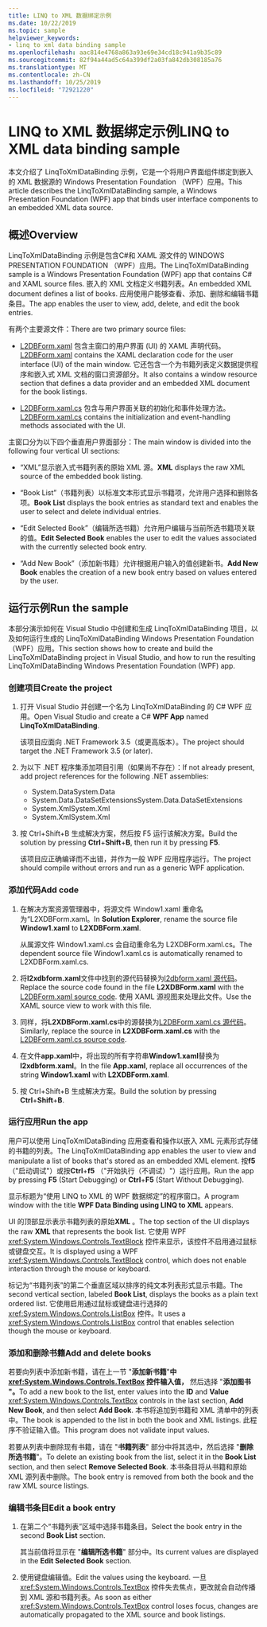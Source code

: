 ```yaml
---
title: LINQ to XML 数据绑定示例
ms.date: 10/22/2019
ms.topic: sample
helpviewer_keywords:
- linq to xml data binding sample
ms.openlocfilehash: aac814e4768a863a93e69e34cd18c941a9b35c89
ms.sourcegitcommit: 82f94a44ad5c64a399df2a03fa842db308185a76
ms.translationtype: MT
ms.contentlocale: zh-CN
ms.lasthandoff: 10/25/2019
ms.locfileid: "72921220"
---
```

# <a name="linq-to-xml-data-binding-sample"></a><span data-ttu-id="84927-102">LINQ to XML 数据绑定示例</span><span class="sxs-lookup"><span data-stu-id="84927-102">LINQ to XML data binding sample</span></span>

<span data-ttu-id="84927-103">本文介绍了 LinqToXmlDataBinding 示例，它是一个将用户界面组件绑定到嵌入的 XML 数据源的 Windows Presentation Foundation （WPF）应用。</span><span class="sxs-lookup"><span data-stu-id="84927-103">This article describes the LinqToXmlDataBinding sample, a Windows Presentation Foundation (WPF) app that binds user interface components to an embedded XML data source.</span></span>

## <a name="overview"></a><span data-ttu-id="84927-104">概述</span><span class="sxs-lookup"><span data-stu-id="84927-104">Overview</span></span>

<span data-ttu-id="84927-105">LinqToXmlDataBinding 示例是包含C#和 XAML 源文件的 WINDOWS PRESENTATION FOUNDATION （WPF）应用。</span><span class="sxs-lookup"><span data-stu-id="84927-105">The LinqToXmlDataBinding sample is a Windows Presentation Foundation (WPF) app that contains C# and XAML source files.</span></span> <span data-ttu-id="84927-106">嵌入的 XML 文档定义书籍列表。</span><span class="sxs-lookup"><span data-stu-id="84927-106">An embedded XML document defines a list of books.</span></span> <span data-ttu-id="84927-107">应用使用户能够查看、添加、删除和编辑书籍条目。</span><span class="sxs-lookup"><span data-stu-id="84927-107">The app enables the user to view, add, delete, and edit the book entries.</span></span>

<span data-ttu-id="84927-108">有两个主要源文件：</span><span class="sxs-lookup"><span data-stu-id="84927-108">There are two primary source files:</span></span>

- <span data-ttu-id="84927-109">[L2DBForm.xaml](l2dbform-xaml-source-code.md) 包含主窗口的用户界面 (UI) 的 XAML 声明代码。</span><span class="sxs-lookup"><span data-stu-id="84927-109">[L2DBForm.xaml](l2dbform-xaml-source-code.md) contains the XAML declaration code for the user interface (UI) of the main window.</span></span> <span data-ttu-id="84927-110">它还包含一个为书籍列表定义数据提供程序和嵌入式 XML 文档的窗口资源部分。</span><span class="sxs-lookup"><span data-stu-id="84927-110">It also contains a window resource section that defines a data provider and an embedded XML document for the book listings.</span></span>

- <span data-ttu-id="84927-111">[L2DBForm.xaml.cs](l2dbform-xaml-cs-source-code.md) 包含与用户界面关联的初始化和事件处理方法。</span><span class="sxs-lookup"><span data-stu-id="84927-111">[L2DBForm.xaml.cs](l2dbform-xaml-cs-source-code.md) contains the initialization and event-handling methods associated with the UI.</span></span>

<span data-ttu-id="84927-112">主窗口分为以下四个垂直用户界面部分：</span><span class="sxs-lookup"><span data-stu-id="84927-112">The main window is divided into the following four vertical UI sections:</span></span>

- <span data-ttu-id="84927-113">“XML”显示嵌入式书籍列表的原始 XML 源。</span><span class="sxs-lookup"><span data-stu-id="84927-113">**XML** displays the raw XML source of the embedded book listing.</span></span>

- <span data-ttu-id="84927-114">“Book List”（书籍列表）以标准文本形式显示书籍项，允许用户选择和删除各项。</span><span class="sxs-lookup"><span data-stu-id="84927-114">**Book List** displays the book entries as standard text and enables the user to select and delete individual entries.</span></span>

- <span data-ttu-id="84927-115">“Edit Selected Book”（编辑所选书籍）允许用户编辑与当前所选书籍项关联的值。</span><span class="sxs-lookup"><span data-stu-id="84927-115">**Edit Selected Book** enables the user to edit the values associated with the currently selected book entry.</span></span>

- <span data-ttu-id="84927-116">“Add New Book”（添加新书籍）允许根据用户输入的值创建新书。</span><span class="sxs-lookup"><span data-stu-id="84927-116">**Add New Book** enables the creation of a new book entry based on values entered by the user.</span></span>

## <a name="run-the-sample"></a><span data-ttu-id="84927-117">运行示例</span><span class="sxs-lookup"><span data-stu-id="84927-117">Run the sample</span></span>

<span data-ttu-id="84927-118">本部分演示如何在 Visual Studio 中创建和生成 LinqToXmlDataBinding 项目，以及如何运行生成的 LinqToXmlDataBinding Windows Presentation Foundation （WPF）应用。</span><span class="sxs-lookup"><span data-stu-id="84927-118">This section shows how to create and build the LinqToXmlDataBinding project in Visual Studio, and how to run the resulting LinqToXmlDataBinding Windows Presentation Foundation (WPF) app.</span></span>

### <a name="create-the-project"></a><span data-ttu-id="84927-119">创建项目</span><span class="sxs-lookup"><span data-stu-id="84927-119">Create the project</span></span>

1. <span data-ttu-id="84927-120">打开 Visual Studio 并创建一个名为 LinqToXmlDataBinding 的 C# WPF 应用。</span><span class="sxs-lookup"><span data-stu-id="84927-120">Open Visual Studio and create a C# **WPF App** named **LinqToXmlDataBinding**.</span></span>

   <span data-ttu-id="84927-121">该项目应面向 .NET Framework 3.5（或更高版本）。</span><span class="sxs-lookup"><span data-stu-id="84927-121">The project should target the .NET Framework 3.5 (or later).</span></span>

1. <span data-ttu-id="84927-122">为以下 .NET 程序集添加项目引用（如果尚不存在）：</span><span class="sxs-lookup"><span data-stu-id="84927-122">If not already present, add project references for the following .NET assemblies:</span></span>

    - <span data-ttu-id="84927-123">System.Data</span><span class="sxs-lookup"><span data-stu-id="84927-123">System.Data</span></span>
    - <span data-ttu-id="84927-124">System.Data.DataSetExtensions</span><span class="sxs-lookup"><span data-stu-id="84927-124">System.Data.DataSetExtensions</span></span>
    - <span data-ttu-id="84927-125">System.Xml</span><span class="sxs-lookup"><span data-stu-id="84927-125">System.Xml</span></span>
    - <span data-ttu-id="84927-126">System.Xml</span><span class="sxs-lookup"><span data-stu-id="84927-126">System.Xml</span></span>

1. <span data-ttu-id="84927-127">按 Ctrl+Shift+B 生成解决方案，然后按 F5 运行该解决方案。</span><span class="sxs-lookup"><span data-stu-id="84927-127">Build the solution by pressing **Ctrl**+**Shift**+**B**, then run it by pressing **F5**.</span></span>

   <span data-ttu-id="84927-128">该项目应正确编译而不出错，并作为一般 WPF 应用程序运行。</span><span class="sxs-lookup"><span data-stu-id="84927-128">The project should compile without errors and run as a generic WPF application.</span></span>

### <a name="add-code"></a><span data-ttu-id="84927-129">添加代码</span><span class="sxs-lookup"><span data-stu-id="84927-129">Add code</span></span>

1. <span data-ttu-id="84927-130">在解决方案资源管理器中，将源文件 Window1.xaml 重命名为“L2XDBForm.xaml。</span><span class="sxs-lookup"><span data-stu-id="84927-130">In **Solution Explorer**, rename the source file **Window1.xaml** to **L2XDBForm.xaml**.</span></span>

   <span data-ttu-id="84927-131">从属源文件 Window1.xaml.cs 会自动重命名为 L2XDBForm.xaml.cs。</span><span class="sxs-lookup"><span data-stu-id="84927-131">The dependent source file Window1.xaml.cs is automatically renamed to L2XDBForm.xaml.cs.</span></span>

1. <span data-ttu-id="84927-132">将**l2xdbform.xaml**文件中找到的源代码替换为[l2dbform.xaml 源代码](l2dbform-xaml-source-code.md)。</span><span class="sxs-lookup"><span data-stu-id="84927-132">Replace the source code found in the file **L2XDBForm.xaml** with the [L2DBForm.xaml source code](l2dbform-xaml-source-code.md).</span></span> <span data-ttu-id="84927-133">使用 XAML 源视图来处理此文件。</span><span class="sxs-lookup"><span data-stu-id="84927-133">Use the XAML source view to work with this file.</span></span>

1. <span data-ttu-id="84927-134">同样，将**L2XDBForm.xaml.cs**中的源替换为[L2DBForm.xaml.cs 源代码](l2dbform-xaml-cs-source-code.md)。</span><span class="sxs-lookup"><span data-stu-id="84927-134">Similarly, replace the source in **L2XDBForm.xaml.cs** with the [L2DBForm.xaml.cs source code](l2dbform-xaml-cs-source-code.md).</span></span>

1. <span data-ttu-id="84927-135">在文件**app.xaml**中，将出现的所有字符串**Window1.xaml**替换为**l2xdbform.xaml**。</span><span class="sxs-lookup"><span data-stu-id="84927-135">In the file **App.xaml**, replace all occurrences of the string **Window1.xaml** with **L2XDBForm.xaml**.</span></span>

1. <span data-ttu-id="84927-136">按 Ctrl+Shift+B 生成解决方案。</span><span class="sxs-lookup"><span data-stu-id="84927-136">Build the solution by pressing **Ctrl**+**Shift**+**B**.</span></span>

### <a name="run-the-app"></a><span data-ttu-id="84927-137">运行应用</span><span class="sxs-lookup"><span data-stu-id="84927-137">Run the app</span></span>

<span data-ttu-id="84927-138">用户可以使用 LinqToXmlDataBinding 应用查看和操作以嵌入 XML 元素形式存储的书籍的列表。</span><span class="sxs-lookup"><span data-stu-id="84927-138">The LinqToXmlDataBinding app enables the user to view and manipulate a list of books that's stored as an embedded XML element.</span></span> <span data-ttu-id="84927-139">按**f5** （"启动调试"）或按**Ctrl**+**f5** （"开始执行（不调试）"）运行应用。</span><span class="sxs-lookup"><span data-stu-id="84927-139">Run the app by pressing **F5** (Start Debugging) or **Ctrl**+**F5** (Start Without Debugging).</span></span>

<span data-ttu-id="84927-140">显示标题为“使用 LINQ to XML 的 WPF 数据绑定”的程序窗口。</span><span class="sxs-lookup"><span data-stu-id="84927-140">A program window with the title **WPF Data Binding using LINQ to XML** appears.</span></span>

<span data-ttu-id="84927-141">UI 的顶部显示表示书籍列表的原始**XML** 。</span><span class="sxs-lookup"><span data-stu-id="84927-141">The top section of the UI displays the raw **XML** that represents the book list.</span></span> <span data-ttu-id="84927-142">它使用 WPF <xref:System.Windows.Controls.TextBlock> 控件来显示，该控件不启用通过鼠标或键盘交互。</span><span class="sxs-lookup"><span data-stu-id="84927-142">It is displayed using a WPF <xref:System.Windows.Controls.TextBlock> control, which does not enable interaction through the mouse or keyboard.</span></span>

<span data-ttu-id="84927-143">标记为“书籍列表”的第二个垂直区域以排序的纯文本列表形式显示书籍。</span><span class="sxs-lookup"><span data-stu-id="84927-143">The second vertical section, labeled **Book List**, displays the books as a plain text ordered list.</span></span> <span data-ttu-id="84927-144">它使用启用通过鼠标或键盘进行选择的 <xref:System.Windows.Controls.ListBox> 控件。</span><span class="sxs-lookup"><span data-stu-id="84927-144">It uses a <xref:System.Windows.Controls.ListBox> control that enables selection though the mouse or keyboard.</span></span>

### <a name="add-and-delete-books"></a><span data-ttu-id="84927-145">添加和删除书籍</span><span class="sxs-lookup"><span data-stu-id="84927-145">Add and delete books</span></span>

<span data-ttu-id="84927-146">若要向列表中添加新书籍，请在上一节 "**添加新书籍**"**中 <xref:System.Windows.Controls.TextBox> 控件输入值，** 然后选择 "**添加图书** **"。**</span><span class="sxs-lookup"><span data-stu-id="84927-146">To add a new book to the list, enter values into the **ID** and **Value** <xref:System.Windows.Controls.TextBox> controls in the last section, **Add New Book**, and then select **Add Book**.</span></span> <span data-ttu-id="84927-147">本书将追加到书籍和 XML 清单中的列表中。</span><span class="sxs-lookup"><span data-stu-id="84927-147">The book is appended to the list in both the book and XML listings.</span></span> <span data-ttu-id="84927-148">此程序不验证输入值。</span><span class="sxs-lookup"><span data-stu-id="84927-148">This program does not validate input values.</span></span>

<span data-ttu-id="84927-149">若要从列表中删除现有书籍，请在 "**书籍列表**" 部分中将其选中，然后选择 "**删除所选书籍**"。</span><span class="sxs-lookup"><span data-stu-id="84927-149">To delete an existing book from the list, select it in the **Book List** section, and then select **Remove Selected Book**.</span></span> <span data-ttu-id="84927-150">本书条目将从书籍和原始 XML 源列表中删除。</span><span class="sxs-lookup"><span data-stu-id="84927-150">The book entry is removed from both the book and the raw XML source listings.</span></span>

### <a name="edit-a-book-entry"></a><span data-ttu-id="84927-151">编辑书条目</span><span class="sxs-lookup"><span data-stu-id="84927-151">Edit a book entry</span></span>

1. <span data-ttu-id="84927-152">在第二个“书籍列表”区域中选择书籍条目。</span><span class="sxs-lookup"><span data-stu-id="84927-152">Select the book entry in the second **Book List** section.</span></span>

   <span data-ttu-id="84927-153">其当前值将显示在 "**编辑所选书籍**" 部分中。</span><span class="sxs-lookup"><span data-stu-id="84927-153">Its current values are displayed in the **Edit Selected Book** section.</span></span>

1. <span data-ttu-id="84927-154">使用键盘编辑值。</span><span class="sxs-lookup"><span data-stu-id="84927-154">Edit the values using the keyboard.</span></span> <span data-ttu-id="84927-155">一旦 <xref:System.Windows.Controls.TextBox> 控件失去焦点，更改就会自动传播到 XML 源和书籍列表。</span><span class="sxs-lookup"><span data-stu-id="84927-155">As soon as either <xref:System.Windows.Controls.TextBox> control loses focus, changes are automatically propagated to the XML source and book listings.</span></span>
